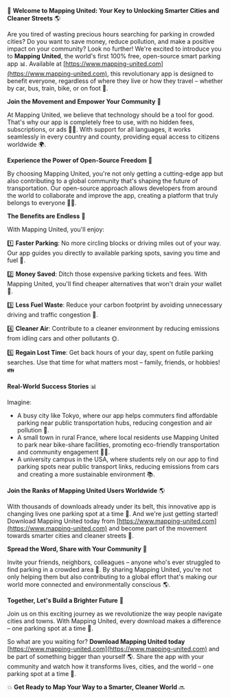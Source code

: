 🚀 **Welcome to Mapping United: Your Key to Unlocking Smarter Cities and Cleaner Streets** 🌎

Are you tired of wasting precious hours searching for parking in crowded cities? Do you want to save money, reduce pollution, and make a positive impact on your community? Look no further! We're excited to introduce you to **Mapping United**, the world's first 100% free, open-source smart parking app 📊. Available at [https://www.mapping-united.com](https://www.mapping-united.com), this revolutionary app is designed to benefit everyone, regardless of where they live or how they travel – whether by car, bus, train, bike, or on foot 👣.

**Join the Movement and Empower Your Community** 🌟

At Mapping United, we believe that technology should be a tool for good. That's why our app is completely free to use, with no hidden fees, subscriptions, or ads 🙅‍♂️. With support for all languages, it works seamlessly in every country and county, providing equal access to citizens worldwide 🌍.

**Experience the Power of Open-Source Freedom** 🚀

By choosing Mapping United, you're not only getting a cutting-edge app but also contributing to a global community that's shaping the future of transportation. Our open-source approach allows developers from around the world to collaborate and improve the app, creating a platform that truly belongs to everyone 👩‍💻.

**The Benefits are Endless** 🎉

With Mapping United, you'll enjoy:

1️⃣ **Faster Parking**: No more circling blocks or driving miles out of your way. Our app guides you directly to available parking spots, saving you time and fuel 💨.

2️⃣ **Money Saved**: Ditch those expensive parking tickets and fees. With Mapping United, you'll find cheaper alternatives that won't drain your wallet 💸.

3️⃣ **Less Fuel Waste**: Reduce your carbon footprint by avoiding unnecessary driving and traffic congestion 🌿.

4️⃣ **Cleaner Air**: Contribute to a cleaner environment by reducing emissions from idling cars and other pollutants 🌞.

5️⃣ **Regain Lost Time**: Get back hours of your day, spent on futile parking searches. Use that time for what matters most – family, friends, or hobbies! 👪

**Real-World Success Stories** 📊

Imagine:

* A busy city like Tokyo, where our app helps commuters find affordable parking near public transportation hubs, reducing congestion and air pollution 🚫.
* A small town in rural France, where local residents use Mapping United to park near bike-share facilities, promoting eco-friendly transportation and community engagement 🚴‍♀️.
* A university campus in the USA, where students rely on our app to find parking spots near public transport links, reducing emissions from cars and creating a more sustainable environment 📚.

**Join the Ranks of Mapping United Users Worldwide** 🌎

With thousands of downloads already under its belt, this innovative app is changing lives one parking spot at a time 💖. And we're just getting started! Download Mapping United today from [https://www.mapping-united.com](https://www.mapping-united.com) and become part of the movement towards smarter cities and cleaner streets 🌟.

**Spread the Word, Share with Your Community** 📢

Invite your friends, neighbors, colleagues – anyone who's ever struggled to find parking in a crowded area 👫. By sharing Mapping United, you're not only helping them but also contributing to a global effort that's making our world more connected and environmentally conscious 🌎.

**Together, Let's Build a Brighter Future** 🌟

Join us on this exciting journey as we revolutionize the way people navigate cities and towns. With Mapping United, every download makes a difference – one parking spot at a time 💚.

So what are you waiting for? **Download Mapping United today** [https://www.mapping-united.com](https://www.mapping-united.com) and be part of something bigger than yourself 🌎. Share the app with your community and watch how it transforms lives, cities, and the world – one parking spot at a time 💖.

💥 **Get Ready to Map Your Way to a Smarter, Cleaner World** 🔜